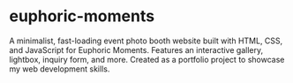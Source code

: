 # euphoric-moments
A minimalist, fast-loading event photo booth website built with HTML, CSS, and JavaScript for Euphoric Moments. Features an interactive gallery, lightbox, inquiry form, and more. Created as a portfolio project to showcase my web development skills.
